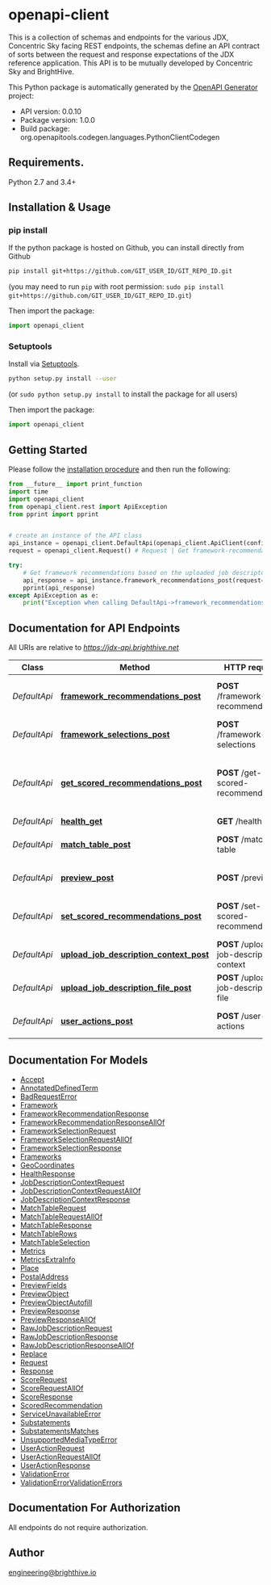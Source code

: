 # openapi-client
This is a collection of schemas and endpoints for the various JDX, Concentric Sky facing REST endpoints, the schemas define an API contract of sorts between the request and response expectations of the JDX reference application. This API is to be mutually developed by Concentric Sky and BrightHive.

This Python package is automatically generated by the [OpenAPI Generator](https://openapi-generator.tech) project:

- API version: 0.0.10
- Package version: 1.0.0
- Build package: org.openapitools.codegen.languages.PythonClientCodegen

## Requirements.

Python 2.7 and 3.4+

## Installation & Usage
### pip install

If the python package is hosted on Github, you can install directly from Github

```sh
pip install git+https://github.com/GIT_USER_ID/GIT_REPO_ID.git
```
(you may need to run `pip` with root permission: `sudo pip install git+https://github.com/GIT_USER_ID/GIT_REPO_ID.git`)

Then import the package:
```python
import openapi_client 
```

### Setuptools

Install via [Setuptools](http://pypi.python.org/pypi/setuptools).

```sh
python setup.py install --user
```
(or `sudo python setup.py install` to install the package for all users)

Then import the package:
```python
import openapi_client
```

## Getting Started

Please follow the [installation procedure](#installation--usage) and then run the following:

```python
from __future__ import print_function
import time
import openapi_client
from openapi_client.rest import ApiException
from pprint import pprint


# create an instance of the API class
api_instance = openapi_client.DefaultApi(openapi_client.ApiClient(configuration))
request = openapi_client.Request() # Request | Get framework-recommendations for a given Pipeline ID. (optional)

try:
    # Get framework recommendations based on the uploaded job descripton and context.
    api_response = api_instance.framework_recommendations_post(request=request)
    pprint(api_response)
except ApiException as e:
    print("Exception when calling DefaultApi->framework_recommendations_post: %s\n" % e)

```

## Documentation for API Endpoints

All URIs are relative to *https://jdx-api.brighthive.net*

Class | Method | HTTP request | Description
------------ | ------------- | ------------- | -------------
*DefaultApi* | [**framework_recommendations_post**](docs/DefaultApi.md#framework_recommendations_post) | **POST** /framework-recommendations | Get framework recommendations based on the uploaded job descripton and context.
*DefaultApi* | [**framework_selections_post**](docs/DefaultApi.md#framework_selections_post) | **POST** /framework-selections | The user indicates what frameworks they selected
*DefaultApi* | [**get_scored_recommendations_post**](docs/DefaultApi.md#get_scored_recommendations_post) | **POST** /get-scored-recommendations | [NOT IMPLEMENTED FOR 5/31 PROTOTYPE] Get a list of &#x60;scoredRecommendations&#x60; associated with the match table
*DefaultApi* | [**health_get**](docs/DefaultApi.md#health_get) | **GET** /health | Health Check
*DefaultApi* | [**match_table_post**](docs/DefaultApi.md#match_table_post) | **POST** /match-table | Get the match table associated with the provided &#x60;pipelineID&#x60;
*DefaultApi* | [**preview_post**](docs/DefaultApi.md#preview_post) | **POST** /preview | Get preview of job description with tagged matches.
*DefaultApi* | [**set_scored_recommendations_post**](docs/DefaultApi.md#set_scored_recommendations_post) | **POST** /set-scored-recommendations | [NOT IMPLEMENTED FOR 5/31 PROTOTYPE] Obtain a recommendation for a specific user replacement
*DefaultApi* | [**upload_job_description_context_post**](docs/DefaultApi.md#upload_job_description_context_post) | **POST** /upload-job-description-context | Provide job description context (e.g metadata) on the job description
*DefaultApi* | [**upload_job_description_file_post**](docs/DefaultApi.md#upload_job_description_file_post) | **POST** /upload-job-description-file | Upload a raw job description file.
*DefaultApi* | [**user_actions_post**](docs/DefaultApi.md#user_actions_post) | **POST** /user-actions | Provide the user responses as a list of user actions


## Documentation For Models

 - [Accept](docs/Accept.md)
 - [AnnotatedDefinedTerm](docs/AnnotatedDefinedTerm.md)
 - [BadRequestError](docs/BadRequestError.md)
 - [Framework](docs/Framework.md)
 - [FrameworkRecommendationResponse](docs/FrameworkRecommendationResponse.md)
 - [FrameworkRecommendationResponseAllOf](docs/FrameworkRecommendationResponseAllOf.md)
 - [FrameworkSelectionRequest](docs/FrameworkSelectionRequest.md)
 - [FrameworkSelectionRequestAllOf](docs/FrameworkSelectionRequestAllOf.md)
 - [FrameworkSelectionResponse](docs/FrameworkSelectionResponse.md)
 - [Frameworks](docs/Frameworks.md)
 - [GeoCoordinates](docs/GeoCoordinates.md)
 - [HealthResponse](docs/HealthResponse.md)
 - [JobDescriptionContextRequest](docs/JobDescriptionContextRequest.md)
 - [JobDescriptionContextRequestAllOf](docs/JobDescriptionContextRequestAllOf.md)
 - [JobDescriptionContextResponse](docs/JobDescriptionContextResponse.md)
 - [MatchTableRequest](docs/MatchTableRequest.md)
 - [MatchTableRequestAllOf](docs/MatchTableRequestAllOf.md)
 - [MatchTableResponse](docs/MatchTableResponse.md)
 - [MatchTableRows](docs/MatchTableRows.md)
 - [MatchTableSelection](docs/MatchTableSelection.md)
 - [Metrics](docs/Metrics.md)
 - [MetricsExtraInfo](docs/MetricsExtraInfo.md)
 - [Place](docs/Place.md)
 - [PostalAddress](docs/PostalAddress.md)
 - [PreviewFields](docs/PreviewFields.md)
 - [PreviewObject](docs/PreviewObject.md)
 - [PreviewObjectAutofill](docs/PreviewObjectAutofill.md)
 - [PreviewResponse](docs/PreviewResponse.md)
 - [PreviewResponseAllOf](docs/PreviewResponseAllOf.md)
 - [RawJobDescriptionRequest](docs/RawJobDescriptionRequest.md)
 - [RawJobDescriptionResponse](docs/RawJobDescriptionResponse.md)
 - [RawJobDescriptionResponseAllOf](docs/RawJobDescriptionResponseAllOf.md)
 - [Replace](docs/Replace.md)
 - [Request](docs/Request.md)
 - [Response](docs/Response.md)
 - [ScoreRequest](docs/ScoreRequest.md)
 - [ScoreRequestAllOf](docs/ScoreRequestAllOf.md)
 - [ScoreResponse](docs/ScoreResponse.md)
 - [ScoredRecommendation](docs/ScoredRecommendation.md)
 - [ServiceUnavailableError](docs/ServiceUnavailableError.md)
 - [Substatements](docs/Substatements.md)
 - [SubstatementsMatches](docs/SubstatementsMatches.md)
 - [UnsupportedMediaTypeError](docs/UnsupportedMediaTypeError.md)
 - [UserActionRequest](docs/UserActionRequest.md)
 - [UserActionRequestAllOf](docs/UserActionRequestAllOf.md)
 - [UserActionResponse](docs/UserActionResponse.md)
 - [ValidationError](docs/ValidationError.md)
 - [ValidationErrorValidationErrors](docs/ValidationErrorValidationErrors.md)


## Documentation For Authorization

 All endpoints do not require authorization.

## Author

engineering@brighthive.io


